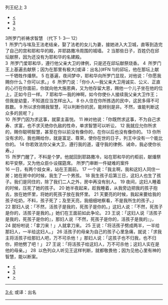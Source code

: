 ﻿





 列王纪上 3




* [<](bible/1KI02.md)
* [3](bible/1KI.md)
* [>](bible/1KI04.md)



 
3所罗门祈祷求智慧 （代下 1· 3— 12）  
1  所罗门与埃及王法老结亲，娶了法老的女儿为妻，接她进入大卫城，直等到造完了自己的宫和耶和华的殿，并耶路撒冷周围的城墙。 
2 当那些日子，百姓仍在邱坛献祭，因为还没有为耶和华的名建殿。  
3  所罗门爱耶和华，遵行他父亲大卫的律例，只是还在邱坛献祭烧香。 
4  所罗门王上基遍去献祭；因为在那里有极大[或译：出名](#FN 1)的邱坛，他在那坛上献一千牺牲作燔祭。 
5 在基遍，夜间梦中，耶和华向所罗门显现，对他说：「你愿我赐你什么？你可以求。」 
6  所罗门说：「你仆人—我父亲大卫用诚实、公义、正直的心行在你面前，你就向他大施恩典，又为他存留大恩，赐他一个儿子坐在他的位上，正如今日一样。 
7 耶和华—我的神啊，如今你使仆人接续我父亲大卫作王；但我是幼童，不知道应当怎样出入。 
8 仆人住在你所拣选的民中，这民多得不可胜数。 
9 所以求你赐我智慧，可以判断你的民，能辨别是非。不然，谁能判断这众多的民呢？」  
10  所罗门因为求这事，就蒙主喜悦。 
11 神对他说：「你既然求这事，不为自己求寿、求富，也不求灭绝你仇敌的性命，单求智慧可以听讼， 
12 我就应允你所求的，赐你聪明智慧，甚至在你以前没有像你的，在你以后也没有像你的。 
13 你所没有求的，我也赐给你，就是富足、尊荣，使你在世的日子，列王中没有一个能比你的。 
14 你若效法你父亲大卫，遵行我的道，谨守我的律例、诫命，我必使你长寿。」  
15  所罗门醒了，不料是个梦。他就回到耶路撒冷，站在耶和华的约柜前，献燔祭和平安祭，又为他众臣仆设摆筵席。 所罗门审断一件疑难的案件  
16 一日，有两个妓女来，站在王面前。 
17 一个说：「我主啊，我和这妇人同住一房；她在房中的时候，我生了一个男孩。 
18 我生孩子后第三日，这妇人也生了孩子。我们是同住的，除了我们二人之外，房中再没有别人。 
19 夜间，这妇人睡着的时候，压死了她的孩子。 
20 她半夜起来，趁我睡着，从我旁边把我的孩子抱去，放在她怀里，将她的死孩子放在我怀里。 
21 天要亮的时候，我起来要给我的孩子吃奶，不料，孩子死了；及至天亮，我细细地察看，不是我所生的孩子。」 
22 那妇人说：「不然，活孩子是我的，死孩子是你的。」这妇人说：「不然，死孩子是你的，活孩子是我的。」她们在王面前如此争论。 
23 王说：「这妇人说『活孩子是我的，死孩子是你的』，那妇人说『不然，死孩子是你的，活孩子是我的』」， 
24 就吩咐说：「拿刀来！」人就拿刀来。 
25 王说：「将活孩子劈成两半，一半给那妇人，一半给这妇人。」 
26 活孩子的母亲为自己的孩子心里急痛，就说：「求我主将活孩子给那妇人吧，万不可杀他！」那妇人说：「这孩子也不归我，也不归你，把他劈了吧！」 
27 王说：「将活孩子给这妇人，万不可杀他；这妇人实在是他的母亲。」 
28  以色列众人听见王这样判断，就都敬畏他；因为见他心里有神的智慧，能以断案。 
* [<](bible/1KI02.md)
* [3](bible/1KI.md)
* [>](bible/1KI04.md)





---


[3:4:](#V4)
或译：出名




---









